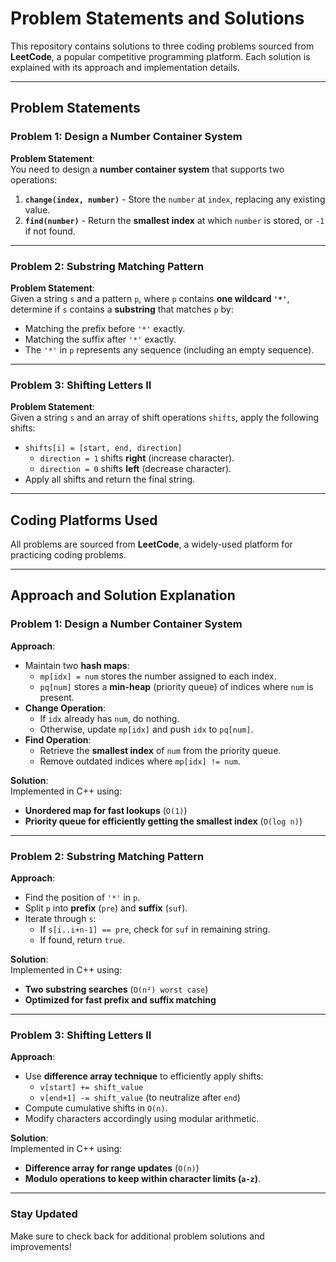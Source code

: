 # Problem Statements and Solutions

This repository contains solutions to three coding problems sourced from **LeetCode**, a popular competitive programming platform. Each solution is explained with its approach and implementation details.

---

## Problem Statements

### Problem 1: Design a Number Container System
**Problem Statement**:  
You need to design a **number container system** that supports two operations:
1. **`change(index, number)`** - Store the `number` at `index`, replacing any existing value.
2. **`find(number)`** - Return the **smallest index** at which `number` is stored, or `-1` if not found.

---

### Problem 2: Substring Matching Pattern
**Problem Statement**:  
Given a string `s` and a pattern `p`, where `p` contains **one wildcard `'*'`**, determine if `s` contains a **substring** that matches `p` by:
- Matching the prefix before `'*'` exactly.
- Matching the suffix after `'*'` exactly.
- The `'*'` in `p` represents any sequence (including an empty sequence).

---

### Problem 3: Shifting Letters II
**Problem Statement**:  
Given a string `s` and an array of shift operations `shifts`, apply the following shifts:
- `shifts[i] = [start, end, direction]`
  - `direction = 1` shifts **right** (increase character).
  - `direction = 0` shifts **left** (decrease character).
- Apply all shifts and return the final string.

---

## Coding Platforms Used
All problems are sourced from **LeetCode**, a widely-used platform for practicing coding problems.

---

## Approach and Solution Explanation

### Problem 1: Design a Number Container System
**Approach**:
- Maintain two **hash maps**:
  - `mp[idx] = num` stores the number assigned to each index.
  - `pq[num]` stores a **min-heap** (priority queue) of indices where `num` is present.
- **Change Operation**:
  - If `idx` already has `num`, do nothing.
  - Otherwise, update `mp[idx]` and push `idx` to `pq[num]`.
- **Find Operation**:
  - Retrieve the **smallest index** of `num` from the priority queue.
  - Remove outdated indices where `mp[idx] != num`.

**Solution**:  
Implemented in C++ using:
- **Unordered map for fast lookups** (`O(1)`)
- **Priority queue for efficiently getting the smallest index** (`O(log n)`)

---

### Problem 2: Substring Matching Pattern
**Approach**:
- Find the position of `'*'` in `p`.
- Split `p` into **prefix** (`pre`) and **suffix** (`suf`).
- Iterate through `s`:
  - If `s[i..i+n-1] == pre`, check for `suf` in remaining string.
  - If found, return `true`.

**Solution**:  
Implemented in C++ using:
- **Two substring searches** (`O(n²) worst case`)
- **Optimized for fast prefix and suffix matching**

---

### Problem 3: Shifting Letters II
**Approach**:
- Use **difference array technique** to efficiently apply shifts:
  - `v[start] += shift_value`
  - `v[end+1] -= shift_value` (to neutralize after `end`)
- Compute cumulative shifts in `O(n)`.
- Modify characters accordingly using modular arithmetic.

**Solution**:  
Implemented in C++ using:
- **Difference array for range updates** (`O(n)`)
- **Modulo operations to keep within character limits (`a-z`)**.

---

### Stay Updated
Make sure to check back for additional problem solutions and improvements!
